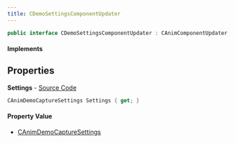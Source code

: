 ```yaml
---
title: CDemoSettingsComponentUpdater
---
```


```csharp
public interface CDemoSettingsComponentUpdater : CAnimComponentUpdater, ISchemaClass<CAnimComponentUpdater>, ISchemaClass<CDemoSettingsComponentUpdater>, ISchemaField, ISchemaClass, INativeHandle
```

#### Implements

## Properties

**Settings** - [Source Code](https://github.com/swiftly-solution/swiftlys2/blob/master/managed/src/SwiftlyS2.Generated/Schemas/Interfaces/CDemoSettingsComponentUpdater.cs#L16)

```csharp
CAnimDemoCaptureSettings Settings { get; }
```

#### Property Value

- [CAnimDemoCaptureSettings](/docs/api/shared/schemadefinitions/canimdemocapturesettings)

